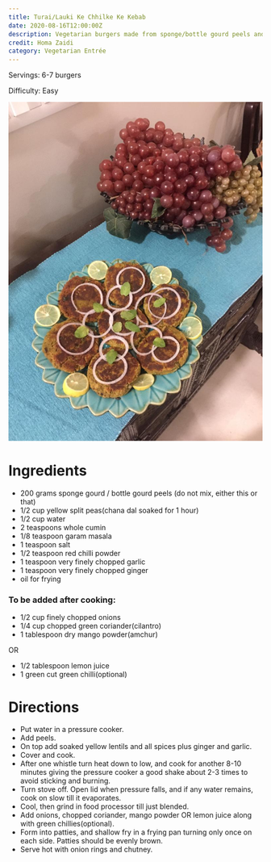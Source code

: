 ```yaml
---
title: Turai/Lauki Ke Chhilke Ke Kebab
date: 2020-08-16T12:00:00Z
description: Vegetarian burgers made from sponge/bottle gourd peels and yellow lentils
credit: Homa Zaidi
category: Vegetarian Entrée
---
```


Servings: 6-7 burgers

Difficulty: Easy

![chhilke-ke-kebab](chhilke-ke-kebab.jpeg)

# Ingredients

* 200 grams sponge gourd / bottle gourd peels (do not mix, either this or that)
* 1/2 cup yellow split peas(chana dal soaked for 1 hour)
* 1/2 cup water 
* 2 teaspoons whole cumin
* 1/8 teaspoon garam masala 
* 1 teaspoon salt
* 1/2 teaspoon red chilli powder
* 1 teaspoon very finely chopped garlic
* 1 teaspoon very finely chopped ginger 
* oil for frying

### To be added after cooking:

* 1/2 cup finely chopped onions
* 1/4 cup chopped green coriander(cilantro)
* 1 tablespoon dry mango powder(amchur)

OR

* 1/2 tablespoon lemon juice
* 1 green cut green chilli(optional)

# Directions

* Put water in a pressure cooker.
* Add peels.
* On top add soaked yellow lentils and all spices plus ginger and garlic.
* Cover and cook. 
* After one whistle turn heat down to low, and cook for another 8-10 minutes giving the pressure cooker a good shake about 2-3 times to avoid sticking and burning.
* Turn stove off. Open lid when pressure falls, and if any water remains, cook on slow till it evaporates. 
* Cool, then grind in food processor till just blended.
* Add onions, chopped coriander, mango powder OR lemon juice along with green chillies(optional).
* Form into patties, and shallow fry in a frying pan turning only once on each side. Patties should be evenly brown.
* Serve hot with onion rings and chutney.
